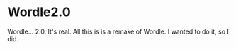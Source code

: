 # Wordle2.0
Wordle... 2.0.
It's real.
All this is is a remake of Wordle. I wanted to do it, so I did.